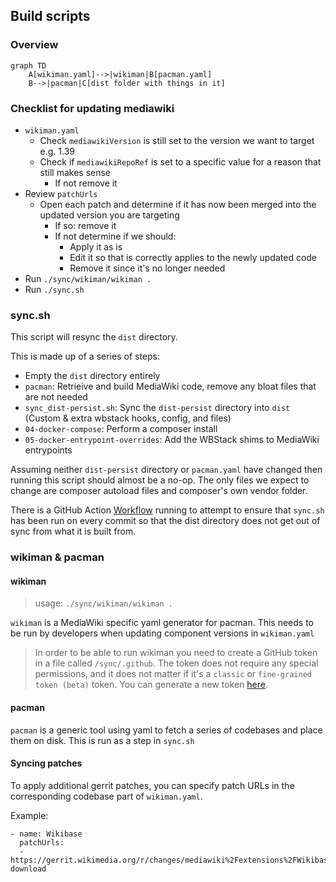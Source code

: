 ## Build scripts

### Overview
```mermaid
graph TD
    A[wikiman.yaml]-->|wikiman|B[pacman.yaml]
    B-->|pacman|C[dist folder with things in it]
```

### Checklist for updating mediawiki
- `wikiman.yaml`
  - Check `mediawikiVersion` is still set to the version we want to target e.g. 1.39
  - Check if `mediawikiRepoRef` is set to a specific value for a reason that still makes sense
    - If not remove it
- Review `patchUrls`
  - Open each patch and determine if it has now been merged into the updated version you are targeting
    - If so: remove it
    - If not determine if we should:
      - Apply it as is
      - Edit it so that is correctly applies to the newly updated code
      - Remove it since it's no longer needed
- Run `./sync/wikiman/wikiman .`
- Run `./sync.sh`

### sync.sh

This script will resync the `dist` directory.

This is made up of a series of steps:

- Empty the `dist` directory entirely
- `pacman`: Retrieive and build MediaWiki code, remove any bloat files that are not needed
- `sync_dist-persist.sh`: Sync the `dist-persist` directory into `dist` (Custom & extra wbstack hooks, config, and files)
- `04-docker-compose`: Perform a composer install
- `05-docker-entrypoint-overrides`: Add the WBStack shims to MediaWiki entrypoints

Assuming neither `dist-persist` directory or `pacman.yaml` have changed then running this script should almost be a no-op. The only files we expect to change are composer autoload files and composer's own vendor folder.

There is a GitHub Action [Workflow](../.github/workflows/wbstack.sync.check.yml) running to attempt to ensure that `sync.sh` has been run on every commit so that the dist directory does not get out of sync from what it is built from.

### wikiman & pacman
#### wikiman
> usage: `./sync/wikiman/wikiman .`

`wikiman` is a MediaWiki specific yaml generator for pacman.
This needs to be run by developers when updating component versions in `wikiman.yaml`

> In order to be able to run wikiman you need to create a GitHub token in a file called `/sync/.github`.
> The token does not require any special permissions, and it does not matter if it's a `classic` or `fine-grained token (beta)` token.
> You can generate a new token [here](https://github.com/settings/tokens/1118022750).

#### pacman
`pacman` is a generic tool using yaml to fetch a series of codebases and place them on disk.
This is run as a step in `sync.sh`

#### Syncing patches
To apply additional gerrit patches, you can specify patch URLs in the corresponding codebase part of `wikiman.yaml`.

Example:
```
- name: Wikibase
  patchUrls:
  - https://gerrit.wikimedia.org/r/changes/mediawiki%2Fextensions%2FWikibase~833742/revisions/15/patch?download
```
